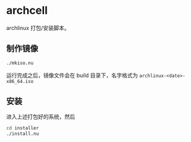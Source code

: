 # archcell
archlinux 打包/安装脚本。

## 制作镜像
```bash
./mkiso.nu
```
运行完成之后，镜像文件会在 build 目录下，名字格式为 `archlinux-<date>-x86_64.iso`

## 安装
进入上述打包好的系统，然后
```bash
cd installer
./install.nu
```